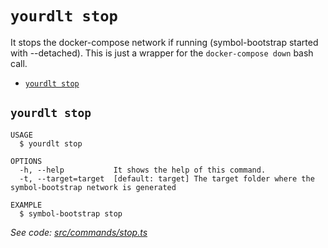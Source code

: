 `yourdlt stop`
==============

It stops the docker-compose network if running (symbol-bootstrap started with --detached). This is just a wrapper for the `docker-compose down` bash call.

* [`yourdlt stop`](#yourdlt-stop)

## `yourdlt stop`

```
USAGE
  $ yourdlt stop

OPTIONS
  -h, --help           It shows the help of this command.
  -t, --target=target  [default: target] The target folder where the symbol-bootstrap network is generated

EXAMPLE
  $ symbol-bootstrap stop
```

_See code: [src/commands/stop.ts](https://github.com/usingblockchain/yourdlt/blob/v0.10.17/src/commands/stop.ts)_
